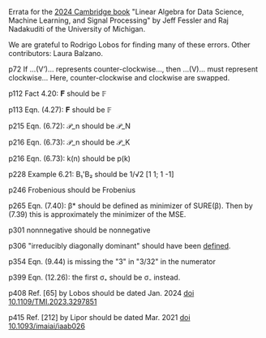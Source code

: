 Errata
for the
[2024 Cambridge book](https://web.eecs.umich.edu/~fessler/#:~:text=https%3A//www.cambridge.org/highereducation/isbn/9781009418140)
"Linear Algebra for Data Science, Machine Learning, and Signal Processing"
by Jeff Fessler and Raj Nadakuditi of the University of Michigan.

We are grateful to
Rodrigo Lobos
for finding many of these errors.
Other contributors:
Laura Balzano.

p72
If …(V’)… represents counter-clockwise…, then …(V)… must represent clockwise…
Here, counter-clockwise and clockwise are swapped.

p112 Fact 4.20: 𝐅 should be 𝔽

p113 Eqn. (4.27): 𝐅 should be 𝔽

p215 Eqn. (6.72): 𝒫_n should be 𝒫_N

p216 Eqn. (6.73): 𝒫_n should be 𝒫_K

p216 Eqn. (6.73): k(n) should be p(k)

p228 Example 6.21: B₁'B₂ should be 1/√2 [1 1; 1 -1]

p246 Frobenious should be Frobenius

p265 Eqn. (7.40): β* should be defined as minimizer of SURE(β).
Then by (7.39) this is approximately the minimizer of the MSE.

p301 nonnnegative should be nonnegative

p306 "irreducibly diagonally dominant" should have been
[defined](https://en.wikipedia.org/wiki/Diagonally_dominant_matrix#Variations).

p354 Eqn. (9.44) is missing the "3" in "3/32" in the numerator

p399 Eqn. (12.26): the first σ₊ should be σ₋ instead.

p408 Ref. [65] by Lobos should be dated Jan. 2024
 [doi 10.1109/TMI.2023.3297851](https://doi.org/10.1109/TMI.2023.3297851)

p415 Ref. [212] by Lipor should be dated Mar. 2021
 [doi 10.1093/imaiai/iaab026](https://doi.org/10.1093/imaiai/iaab026)
